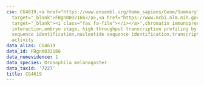 ```yaml
---
csv: CG4619,<a href="https://www.ensembl.org/Homo_sapiens/Gene/Summary?db=core;g=FBgn0032166"
  target="_blank">FBgn0032166</a>,<a href="https://www.ncbi.nlm.nih.gov/pubmed/15998452"
  target="_blank"><i class="fas fa-file"></i></a>",chromatin immunoprecipitation assay,direct
  interaction,embryo stage, high throughput transcription profiling by microarray,nucleotide
  sequence identification,nucleotide sequence identification,transcriptional regulation,up-regulates
  activity
data_alias: CG4619
data_id: FBgn0032166
data_numevidence: 1
data_species: Drosophila melanogaster
data_taxid: '7227'
title: CG4619
---
```

